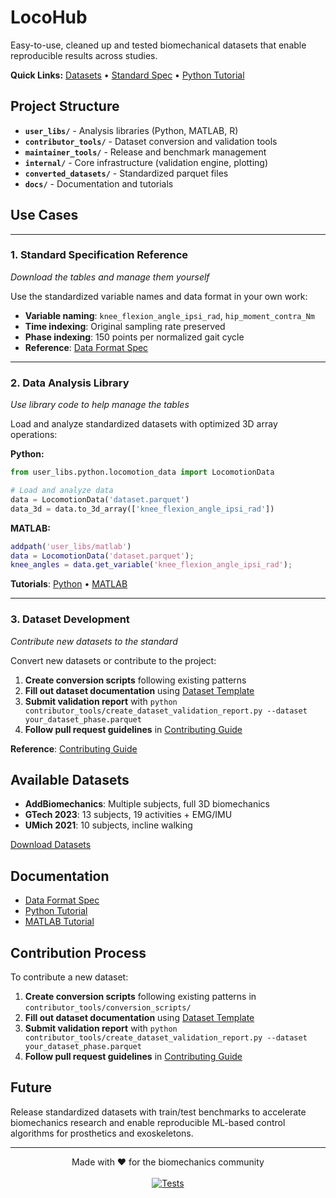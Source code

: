 # LocoHub

Easy-to-use, cleaned up and tested biomechanical datasets that enable reproducible results across studies.

**Quick Links:** [Datasets](https://www.dropbox.com/scl/fo/mhkiv4d3zvnbtdlujvgje/ACPxjnoj6XxL60QZCuK1WCw?rlkey=nm5a22pktlcemud4gzod3ow09&dl=0) • [Standard Spec](docs/standard_spec/standard_spec.md) • [Python Tutorial](docs/tutorials/python/getting_started_python.md)

## Project Structure

- **`user_libs/`** - Analysis libraries (Python, MATLAB, R)
- **`contributor_tools/`** - Dataset conversion and validation tools  
- **`maintainer_tools/`** - Release and benchmark management
- **`internal/`** - Core infrastructure (validation engine, plotting)
- **`converted_datasets/`** - Standardized parquet files
- **`docs/`** - Documentation and tutorials

## Use Cases

---

### 1. Standard Specification Reference
*Download the tables and manage them yourself*

Use the standardized variable names and data format in your own work:
- **Variable naming**: `knee_flexion_angle_ipsi_rad`, `hip_moment_contra_Nm`  
- **Time indexing**: Original sampling rate preserved
- **Phase indexing**: 150 points per normalized gait cycle
- **Reference**: [Data Format Spec](docs/standard_spec/standard_spec.md)

---

### 2. Data Analysis Library
*Use library code to help manage the tables*

Load and analyze standardized datasets with optimized 3D array operations:

**Python:**
```python
from user_libs.python.locomotion_data import LocomotionData

# Load and analyze data
data = LocomotionData('dataset.parquet')
data_3d = data.to_3d_array(['knee_flexion_angle_ipsi_rad'])
```

**MATLAB:**
```matlab
addpath('user_libs/matlab')
data = LocomotionData('dataset.parquet');
knee_angles = data.get_variable('knee_flexion_angle_ipsi_rad');
```

**Tutorials**: [Python](docs/tutorials/python/getting_started_python.md) • [MATLAB](docs/tutorials/matlab/getting_started_matlab.md)

---

### 3. Dataset Development
*Contribute new datasets to the standard*

Convert new datasets or contribute to the project:

1. **Create conversion scripts** following existing patterns
2. **Fill out dataset documentation** using [Dataset Template](docs/standard_spec/dataset_template.md)
3. **Submit validation report** with `python contributor_tools/create_dataset_validation_report.py --dataset your_dataset_phase.parquet`
4. **Follow pull request guidelines** in [Contributing Guide](CONTRIBUTING.md)

**Reference**: [Contributing Guide](CONTRIBUTING.md)

## Available Datasets

- **AddBiomechanics**: Multiple subjects, full 3D biomechanics
- **GTech 2023**: 13 subjects, 19 activities + EMG/IMU  
- **UMich 2021**: 10 subjects, incline walking

[Download Datasets](https://www.dropbox.com/scl/fo/mhkiv4d3zvnbtdlujvgje/ACPxjnoj6XxL60QZCuK1WCw?rlkey=nm5a22pktlcemud4gzod3ow09&dl=0)

## Documentation

- [Data Format Spec](docs/standard_spec/standard_spec.md)
- [Python Tutorial](docs/tutorials/python/getting_started_python.md)
- [MATLAB Tutorial](docs/tutorials/matlab/getting_started_matlab.md)

## Contribution Process

To contribute a new dataset:

1. **Create conversion scripts** following existing patterns in `contributor_tools/conversion_scripts/`
2. **Fill out dataset documentation** using [Dataset Template](docs/standard_spec/dataset_template.md)  
3. **Submit validation report** with `python contributor_tools/create_dataset_validation_report.py --dataset your_dataset_phase.parquet`
4. **Follow pull request guidelines** in [Contributing Guide](CONTRIBUTING.md)

## Future

Release standardized datasets with train/test benchmarks to accelerate biomechanics research and enable reproducible ML-based control algorithms for prosthetics and exoskeletons.

---

<div align="center">
Made with ❤️ for the biomechanics community<br>
<br>
<a href="https://github.com/jmontp/locomotion-data-standardization/actions/workflows/test.yml"><img src="https://github.com/jmontp/locomotion-data-standardization/actions/workflows/test.yml/badge.svg" alt="Tests"></a>
</div>